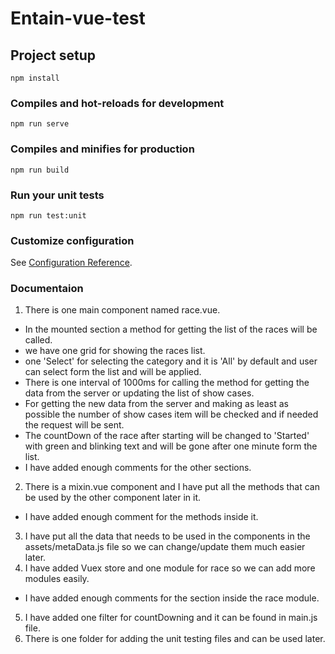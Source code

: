 # Entain-vue-test

## Project setup
```
npm install
```

### Compiles and hot-reloads for development
```
npm run serve
```

### Compiles and minifies for production
```
npm run build
```

### Run your unit tests
```
npm run test:unit
```

### Customize configuration
See [Configuration Reference](https://cli.vuejs.org/config/).

### Documentaion

1. There is one main component named race.vue.
 - In the mounted section a method for getting the list
   of the races will be called.
 - we have one grid for showing the races list.
 - one 'Select' for selecting the category and it is 'All' by default and
  user can select form the list and will be applied.
 - There is one interval of 1000ms for calling the method for 
 getting the data from the server or updating the list of show cases.
 - For getting the new data from the server and making as least as possible
   the number of show cases item will be checked and if needed the request will be sent.
 - The countDown of the race after starting will be changed to 'Started' with green and blinking text
  and will be gone after one minute form the list.
 - I have added enough comments for the other sections.
2. There is a mixin.vue component and I have put all the methods that
  can be used by the other component later in it.
  - I have added enough comment for the methods inside it.
3. I have put all the data that needs to be used in the components
 in the assets/metaData.js file so we can change/update them much easier later.
4. I have added Vuex store and one module for race so we can add more modules easily.
 - I have added enough comments for the section inside the race module.
5. I have added one filter for countDowning and it can be found in main.js file.
6. There is one folder for adding the unit testing files and can be used later.
